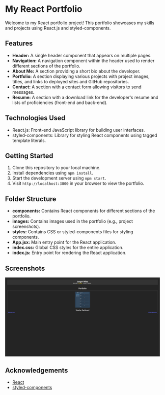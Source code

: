 # My React Portfolio

Welcome to my React portfolio project! This portfolio showcases my skills and projects using React.js and styled-components.

## Features

- **Header:** A single header component that appears on multiple pages.
- **Navigation:** A navigation component within the header used to render different sections of the portfolio.
- **About Me:** A section providing a short bio about the developer.
- **Portfolio:** A section displaying various projects with project images, titles, and links to deployed sites and GitHub repositories.
- **Contact:** A section with a contact form allowing visitors to send messages.
- **Resume:** A section with a download link for the developer's resume and lists of proficiencies (front-end and back-end).

## Technologies Used

- React.js: Front-end JavaScript library for building user interfaces.
- styled-components: Library for styling React components using tagged template literals.

## Getting Started

1. Clone this repository to your local machine.
2. Install dependencies using `npm install`.
3. Start the development server using `npm start`.
4. Visit `http://localhost:3000` in your browser to view the portfolio.

## Folder Structure

- **components:** Contains React components for different sections of the portfolio.
- **images:** Contains images used in the portfolio (e.g., project screenshots).
- **styles:** Contains CSS or styled-components files for styling components.
- **App.jsx:** Main entry point for the React application.
- **index.css:** Global CSS styles for the entire application.
- **index.js:** Entry point for rendering the React application.

## Screenshots

![Screenshot](./src/images/reactPortfolioScreenshot.png)

## Acknowledgements

- [React](https://reactjs.org/)
- [styled-components](https://styled-components.com/)
